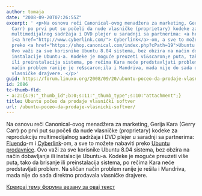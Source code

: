 ```yaml
---
author: tomaja
date: "2008-09-20T07:26:55Z"
excerpt: ' <p>Na osnovu reči Canonical-ovog menadžera za marketing, Gerija Kara (Gerry
  Carr) po prvi put su počeli da nude vlasničke (proprietary) kodeke za reprodukciju
  multimedijalnog sadržaja i DVD plejer u saradnji sa partnerima: <a href="http://www.fluendo.com/">Fluendo</a>-m
  i<a href="http://www.cyberlink.com/"> Cyberlink</a>-om, a sve to možete nabaviti
  preko <a href="https://shop.canonical.com/index.php?cPath=19">Ubuntu prodavnice</a>.
  Ovo važi za sve korisnike Ubuntu 8.04 sistema, bez obzira na način dobavljanja ili
  instalacije Ubuntu-a. Kodeke je moguće preuzeti vi&scaron;e puta, tako da brisanje
  ili preinstalacija sistema, po rečima Kara neće predstavljati problem. Na sličan
  način problem ranije je re&scaron;ila i Mandriva, mada nije do sada direktno prodavala
  vlasničke drajvere. </p>'
guid: https://forum.linuxo.org/2008/09/20/ubuntu-poceo-da-prodaje-vlasnicki-softver/
id: 2086
tc-thumb-fld:
- a:2:{s:9:"_thumb_id";b:0;s:11:"_thumb_type";s:10:"attachment";}
title: Ubuntu počeo da prodaje vlasnički softver
url: /ubuntu-poceo-da-prodaje-vlasnicki-softver/
---
```

Na osnovu reči Canonical-ovog menadžera za marketing, Gerija Kara (Gerry Carr) po prvi put su počeli da nude vlasničke (proprietary) kodeke za reprodukciju multimedijalnog sadržaja i DVD plejer u saradnji sa partnerima: [Fluendo](http://www.fluendo.com/)-m i [Cyberlink](http://www.cyberlink.com/)-om, a sve to možete nabaviti preko [Ubuntu prodavnice](https://shop.canonical.com/index.php?cPath=19). Ovo važi za sve korisnike Ubuntu 8.04 sistema, bez obzira na način dobavljanja ili instalacije Ubuntu-a. Kodeke je moguće preuzeti vi&scaron;e puta, tako da brisanje ili preinstalacija sistema, po rečima Kara neće predstavljati problem. Na sličan način problem ranije je re&scaron;ila i Mandriva, mada nije do sada direktno prodavala vlasničke drajvere. 

<!--break-->

[Креирај тему форума везану за овај текст](https://linuxo.org/nova-tema-na-forumu/?se_pid=2086)